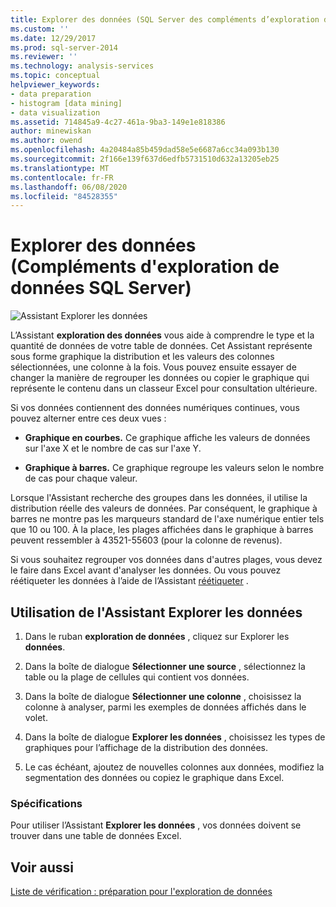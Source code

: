 ```yaml
---
title: Explorer des données (SQL Server des compléments d’exploration de données) | Microsoft Docs
ms.custom: ''
ms.date: 12/29/2017
ms.prod: sql-server-2014
ms.reviewer: ''
ms.technology: analysis-services
ms.topic: conceptual
helpviewer_keywords:
- data preparation
- histogram [data mining]
- data visualization
ms.assetid: 714845a9-4c27-461a-9ba3-149e1e818386
author: minewiskan
ms.author: owend
ms.openlocfilehash: 4a20484a85b459dad58e5e6687a6cc34a093b130
ms.sourcegitcommit: 2f166e139f637d6edfb5731510d632a13205eb25
ms.translationtype: MT
ms.contentlocale: fr-FR
ms.lasthandoff: 06/08/2020
ms.locfileid: "84528355"
---
```

# <a name="explore-data-sql-server-data-mining-add-ins"></a>Explorer des données (Compléments d'exploration de données SQL Server)
  ![Assistant Explorer les données](media/dmc-explore.gif "Assistant Explorer les données")  
  
 L’Assistant **exploration des données** vous aide à comprendre le type et la quantité de données de votre table de données. Cet Assistant représente sous forme graphique la distribution et les valeurs des colonnes sélectionnées, une colonne à la fois. Vous pouvez ensuite essayer de changer la manière de regrouper les données ou copier le graphique qui représente le contenu dans un classeur Excel pour consultation ultérieure.  
  
 Si vos données contiennent des données numériques continues, vous pouvez alterner entre ces deux vues :  
  
-   **Graphique en courbes.** Ce graphique affiche les valeurs de données sur l'axe X et le nombre de cas sur l'axe Y.  
  
-   **Graphique à barres.** Ce graphique regroupe les valeurs selon le nombre de cas pour chaque valeur.  
  
 Lorsque l'Assistant recherche des groupes dans les données, il utilise la distribution réelle des valeurs de données. Par conséquent, le graphique à barres ne montre pas les marqueurs standard de l'axe numérique entier tels que 10 ou 100. À la place, les plages affichées dans le graphique à barres peuvent ressembler à 43521-55603 (pour la colonne de revenus).  
  
 Si vous souhaitez regrouper vos données dans d'autres plages, vous devez le faire dans Excel avant d'analyser les données. Ou vous pouvez réétiqueter les données à l’aide de l’Assistant [réétiqueter](relabel-sql-server-data-mining-add-ins.md) .  
  
## <a name="using-the-explore-data-wizard"></a>Utilisation de l'Assistant Explorer les données  
  
1.  Dans le ruban **exploration de données** , cliquez sur Explorer les **données**.  
  
2.  Dans la boîte de dialogue **Sélectionner une source** , sélectionnez la table ou la plage de cellules qui contient vos données.  
  
3.  Dans la boîte de dialogue **Sélectionner une colonne** , choisissez la colonne à analyser, parmi les exemples de données affichés dans le volet.  
  
4.  Dans la boîte de dialogue **Explorer les données** , choisissez les types de graphiques pour l’affichage de la distribution des données.  
  
5.  Le cas échéant, ajoutez de nouvelles colonnes aux données, modifiez la segmentation des données ou copiez le graphique dans Excel.  
  
### <a name="requirements"></a>Spécifications  
 Pour utiliser l’Assistant **Explorer les données** , vos données doivent se trouver dans une table de données Excel.   
  
## <a name="see-also"></a>Voir aussi  
 [Liste de vérification : préparation pour l'exploration de données](checklist-of-preparation-for-data-mining.md)  
  
  
